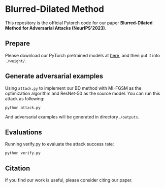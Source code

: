 # Blurred-Dilated Method
This repository is the official Pytorch code  for our paper **Blurred-Dilated Method for Adversarial Attacks (NeurIPS'2023)**.



## Prepare

Please download our PyTorch pretrained models at [here](https://drive.google.com/file/d/10UChaDQ5PSGGNTxNg9HzrozTbsSsgjmh/view?usp=drive_link), and then put it into `./weight/`.

## Generate adversarial examples
  
  Using `attack.py` to implement our BD method with MI-FGSM as the optimization algorithm and ResNet-50 as the source model. You can run this attack as following:
  
```
python attack.py
```
  
  And adversarial examples will be generated in directory`./outputs`.

 ## Evaluations

Running verify.py to evaluate the attack success rate:

```
python verify.py
```

## Citation

If you find our work is useful, please consider citing our paper.
